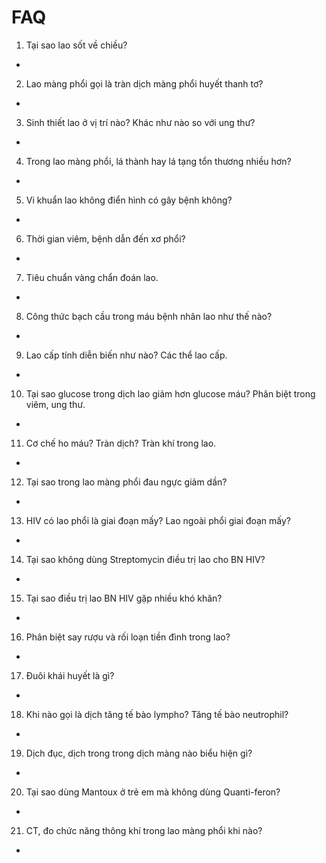 # FAQ

1. Tại sao lao sốt về chiều?
- 
2. Lao màng phổi gọi là tràn dịch màng phổi huyết thanh tơ?
- 
3. Sinh thiết lao ở vị trí nào? Khác như nào so với ung thư?
- 
4. Trong lao màng phổi, lá thành hay lá tạng tổn thương nhiều hơn?
- 
5. Vi khuẩn lao không điển hình có gây bệnh không?
- 
6. Thời gian viêm, bệnh dẫn đến xơ phổi?
- 
7. Tiêu chuẩn vàng chẩn đoán lao.
-
8. Công thức bạch cầu trong máu bệnh nhân lao như thế nào?
-
9. Lao cấp tính diễn biến như nào? Các thể lao cấp.
- 
10. Tại sao glucose trong dịch lao giảm hơn glucose máu? Phân biệt trong viêm, ung thư.
- 
11. Cơ chế ho máu? Tràn dịch? Tràn khí trong lao.
-
12. Tại sao trong lao màng phổi đau ngực giảm dần?
-
13. HIV có lao phổi là giai đoạn mấy? Lao ngoài phổi giai đoạn mấy?
-
14. Tại sao không dùng Streptomycin điều trị lao cho BN HIV?
- 
15. Tại sao điều trị lao BN HIV gặp nhiều khó khăn?
- 
16. Phân biệt say rượu và rối loạn tiền đình trong lao?
-
17. Đuôi khái huyết là gì?
- 
18. Khi nào gọi là dịch tăng tế bào lympho? Tăng tế bào neutrophil?
-
19. Dịch đục, dịch trong trong dịch màng nào biểu hiện gì?
-
20. Tại sao dùng Mantoux ở trẻ em mà không dùng Quanti-feron?
- 
21. CT, đo chức năng thông khí trong lao màng phổi khi nào?
-
